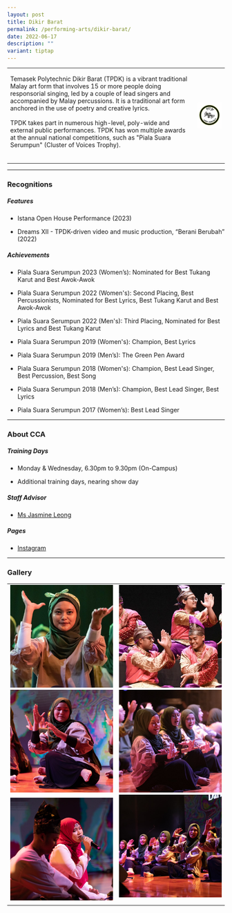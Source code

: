 ```yaml
---
layout: post
title: Dikir Barat
permalink: /performing-arts/dikir-barat/
date: 2022-06-17
description: ""
variant: tiptap
---
```

<table style="minWidth: 50px">
<colgroup>
<col>
<col>
</colgroup>
<tbody>
<tr>
<td rowspan="1" colspan="1">
<p>Temasek Polytechnic Dikir Barat (TPDK) is a vibrant traditional Malay
art form that involves 15 or more people doing responsorial singing, led
by a couple of lead singers and accompanied by Malay percussions. It is
a traditional art form anchored in the use of poetry and creative lyrics.
<br>
<br>TPDK takes part in numerous high-level, poly-wide and external public
performances. TPDK has won multiple awards at the annual national competitions,
such as "Piala Suara Serumpun" (Cluster of Voices Trophy).
<br>
<br>
</p>
</td>
<td rowspan="1" colspan="1">
<div class="isomer-image-wrapper">
<img style="display:block;margin-left:auto;margin-right:auto;" height="auto" width="100%" alt="DK" src="/images/Arts/DK/DK_logo.png">
</div>
</td>
</tr>
</tbody>
</table>
<hr>
<h3>Recognitions</h3>
<h5>Features</h5>
<ul data-tight="true" class="tight">
<li>
<p>Istana Open House Performance (2023)</p>
</li>
<li>
<p>Dreams XII - TPDK-driven video and music production, “Berani Berubah”
(2022)</p>
</li>
</ul>
<h5>Achievements</h5>
<ul data-tight="true" class="tight">
<li>
<p>Piala Suara Serumpun 2023 (Women’s): Nominated for Best Tukang Karut and
Best Awok-Awok</p>
</li>
<li>
<p>Piala Suara Serumpun 2022 (Women's): Second Placing, Best Percussionists,
Nominated for Best Lyrics, Best Tukang Karut and Best Awok-Awok</p>
</li>
<li>
<p>Piala Suara Serumpun 2022 (Men's): Third Placing, Nominated for Best Lyrics
and Best Tukang Karut</p>
</li>
<li>
<p>Piala Suara Serumpun 2019 (Women's): Champion, Best Lyrics</p>
</li>
<li>
<p>Piala Suara Serumpun 2019 (Men’s): The Green Pen Award</p>
</li>
<li>
<p>Piala Suara Serumpun 2018 (Women's): Champion, Best Lead Singer, Best
Percussion, Best Song</p>
</li>
<li>
<p>Piala Suara Serumpun 2018 (Men’s): Champion, Best Lead Singer, Best Lyrics</p>
</li>
<li>
<p>Piala Suara Serumpun 2017 (Women’s): Best Lead Singer</p>
</li>
</ul>
<hr>
<h3>About CCA</h3>
<h5>Training Days</h5>
<ul data-tight="true" class="tight">
<li>
<p>Monday &amp; Wednesday, 6.30pm to 9.30pm (On-Campus)</p>
</li>
<li>
<p>Additional training days, nearing show day</p>
</li>
</ul>
<h5>Staff Advisor</h5>
<ul data-tight="true" class="tight">
<li>
<p><a href="mailto:jasmine_leong@tp.edu.sg" rel="noopener noreferrer nofollow" target="_blank">Ms Jasmine Leong</a> 
<br>
</p>
</li>
</ul>
<h5>Pages</h5>
<ul data-tight="true" class="tight">
<li>
<p><a href="https://www.instagram.com/tpdikir" rel="noopener noreferrer nofollow" target="_blank">Instagram</a>
</p>
</li>
</ul>
<hr>
<h3>Gallery</h3>
<table style="minWidth: 50px">
<colgroup>
<col>
<col>
</colgroup>
<tbody>
<tr>
<td rowspan="1" colspan="1">
<div class="isomer-image-wrapper">
<img style="display:block;margin-left:auto;margin-right:auto;" height="auto" width="100%" alt="DK" src="/images/Arts/DK/DK_pic_1.jpg">
</div>
</td>
<td rowspan="1" colspan="1">
<div class="isomer-image-wrapper">
<img style="display:block;margin-left:auto;margin-right:auto;" height="auto" width="100%" alt="DK" src="/images/Arts/DK/DK_pic_2.jpg">
</div>
</td>
</tr>
<tr>
<td rowspan="1" colspan="1">
<div class="isomer-image-wrapper">
<img style="display:block;margin-left:auto;margin-right:auto;" height="auto" width="100%" alt="DK" src="/images/Arts/DK/DK_pic_3.jpg">
</div>
</td>
<td rowspan="1" colspan="1">
<div class="isomer-image-wrapper">
<img style="display:block;margin-left:auto;margin-right:auto;" height="auto" width="100%" alt="DK" src="/images/Arts/DK/DK_pic_4.jpg">
</div>
</td>
</tr>
<tr>
<td rowspan="1" colspan="1">
<div class="isomer-image-wrapper">
<img style="display:block;margin-left:auto;margin-right:auto;" height="auto" width="100%" alt="DK" src="/images/Arts/DK/DK_pic_5.jpg">
</div>
</td>
<td rowspan="1" colspan="1">
<div class="isomer-image-wrapper">
<img style="display:block;margin-left:auto;margin-right:auto;" height="auto" width="100%" alt="DK" src="/images/Arts/DK/DK_pic_6.jpg">
</div>
<p></p>
</td>
</tr>
</tbody>
</table>
<p></p>